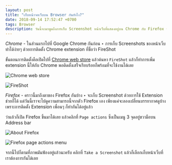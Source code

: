 ```yaml
---
layout: post
title: "เก็บหน้าจอเว็บบน Browser กันยังไง?"
date: 2018-09-14 17:52:47 +0700
tags: Browser
description: วันนี้จะมาพูดถึงการเก็บ Screenshot หน้าเว็บที่แสดงอยู่บน Chrome กับ Firefox ซึ่งเป็น Browser 2 ตัวหลักๆ ที่เราชอบใช้กัน ว่าจะมีวิธีการแบบไหนกันบ้าง
---
```

*Chrome* - ในส่วนแรกไปที่ Google Chrome กันก่อน ‣ การเก็บ Screenshots ของหน้าเว็บทำได้ง่ายๆ ด้วยการติดตั้ง Chrome extension ที่ชื่อว่า FireShot

ขั้นตอนการติดตั้งคือเปิดไปที่ [Chrome web store](https://chrome.google.com/webstore/category/extensions) แล้วค้นหา `FireShot` แล้วก็ทำการเพิ่ม extension นี้ให้กับ Chrome พอติดตั้งเสร็จเรียบร้อยก็พร้อมที่จะใช้งานได้เลย

![Chrome web store](https://res.cloudinary.com/sdees-reallife/image/upload/c_scale,w_400/v1536923296/Screenshot_2018-09-14_Chrome_Web_Store.png)

![FireShot](https://res.cloudinary.com/sdees-reallife/image/upload/c_scale,w_400/v1536923301/FireShot.jpg)

*Firefox* - คราวนี้มาถึงตาของ Firefox กันบ้าง ‣ จะเก็บ Screenshot ด้วยการใช้ Extension ช่วยก็ได้ แต่วันนี้เราจะไปดูความสามารถนี้จากตัว Firefox เอง เพียงแค่จะลองเปลี่ยนบรรยากาศดูบ้างเพราะการติดตั้ง Extension เพื่อนๆ ก็ทำกันได้อยู่แล้ว

ว่าแล้วก็เปิด Firefox ขึ้นมาได้เลย แล้วคลิกที่ `Page actions` ซึ่งเป็นเมนู 3 จุดอยู่ขวามือบน Address bar

![About Firefox](https://res.cloudinary.com/sdees-reallife/image/upload/c_scale,w_400/v1536928995/Screenshot_from_2018-09-14_19-42-36.png)

![Firefox page actions menu](https://res.cloudinary.com/sdees-reallife/image/upload/c_scale,w_400/v1536928337/Screenshot_from_2018-09-14_19-31-58.png)

จากนี้ไปก็ตามที่ภาพมันฟ้องอยู่แล้วนะครับ คลิกที่ `Take a Screenshot` แล้วก็เลือกเก็บหน้าเว็บที่เราต้องการกันได้เลย
